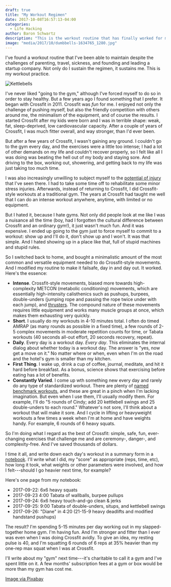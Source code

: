 ```yaml
---
draft: true
title: "My Workout Regimen"
date: 2017-10-08T16:57:13-04:00
categories:
  - Life Hacking
author: Baron Schwartz
description: "This is the workout routine that has finally worked for me."
image: "media/2017/10/dumbbells-1634765_1280.jpg"
---
```


I've found a workout routine that I've been able to maintain despite the
challenges of parenting, travel, sickness, and founding and leading a startup
company.  Not only do I sustain the regimen, it sustains me. This is my workout
practice.

![Kettlebells](/media/2017/10/dumbbells-1634765_1280.jpg)

<!--more-->

I've never liked "going to the gym," although I've forced myself to do so in
order to stay healthy. But a few years ago I found something that I prefer.  It
began with Crossfit in 2011. Crossfit was *fun* for me. I enjoyed not only the
challenge of pushing myself, but also the friendly competition with others
around me, the minimalism of the equipment, and of course the results. I started
Crossfit after my kids were born and I was in terrible shape: weak, fat,
sleep-deprived, low cardiovascular capacity. After a couple of years of
Crossfit, I was much fitter overall, and way stronger, than I'd ever been.

But after a few years of Crossfit, I wasn't gaining any ground. I couldn't go to
the gym every day, and the exercises were a little too intense; I had a lot of
other demands on my life and couldn't recover properly, so I felt like all I was
doing was beating the hell out of my body and staying sore. And driving to the
box, working out, showering, and getting back to my life was just taking too
much time.

I was also increasingly unwilling to subject myself to the [potential of
injury](/blog/2014/01/20/crossfit-safety/) that I've seen there. I had to take
some time off to rehabilitate some minor stress injuries.
Afterwards, instead of returning to Crossfit, I did Crossfit-style workouts at a
traditional gym. The years at Crossfit had taught me well that I can do an
intense workout anywhere, anytime, with limited or no equipment.

But I hated it, because I hate gyms.  Not only did people look at me like I was
a nuisance all the time (boy, had I forgotten the cultural difference between
Crossfit and an ordinary gym!), it just wasn't much fun. And it was expensive. I
ended up going to the gym just to force myself to commit to a workout: show up
and I'll do it, don't show up and I won't. It was that simple. And I hated
showing up in a place like that, full of stupid machines and stupid rules.

So I switched back to home, and bought a minimalistic amount of the most common
and versatile equipment needed to do Crossfit-style movements. And I modified my
routine to make it failsafe, day in and day out. It worked. Here's the essence:

- **Intense**. Crossfit-style movements, biased more towards high-complexity
  METCON (metabolic conditioning) movements, which are essentially
  high-intensity calisthenics such as pushups, burpees, double-unders (jumping
  rope and passing the rope twice under with each jump), and
  [thrusters](https://www.youtube.com/watch?v=aea5BGj9a8Y). The compound nature
  of these movements requires little equipment and works many muscle groups at
  once, which makes them exhausting very quickly.
- **Short**. I usually do my workouts in 4-10 minutes total. I often do timed
  AMRAP (as many rounds as possible in a fixed time), a few rounds of 2-5
  complex movements in moderate repetition counts for time, or Tabata workouts
  (40 seconds all-out effort, 20 seconds recovery, repeat).
- **Daily**. Every day is a workout day. *Every day*. This eliminates the
  internal dialog about whether today is a workout day. The answer is "yes, now
  get a move on it." No matter where or when, even when I'm on the road and the
  hotel's gym is smaller than my kitchen.
- **First Thing**. I wake up, drink a cup of coffee, journal, meditate, and hit
  it hard before breakfast. As a bonus, science shows that exercising before
  eating has a lot of benefits.
- **Constantly Varied**. I come up wth something new every day and rarely do any
  type of standardized workout. There are plenty of [named benchmark
  workouts](https://crossfit.com/cf/faq), and these are great in a pinch when
  I'm lacking imagination. But even when I use them, I'll usually modify them.
  For example, I'll do "5 rounds of Cindy; add 20 kettlebell swings and 25
  double-unders to each round." Whatever's not sore, I'll think about a workout
  that will make it sore. And I cycle in lifting or heavyweight workouts a few
  times a week when I'm at home and have weights handy. For example, 6 rounds of
  6 heavy squats.

So I'm doing what I regard as the best of Crossfit: simple, safe, fun,
ever-changing exercises that challenge me and are ceremony-, danger-, and
complexity-free. And I've saved thousands of dollars.

I time it all, and write down each day's workout in a summary form in a
[notebook](/blog/2013/07/10/ultimate-notebook-and-journal-face-off/). I'll write
what I did, my "score" as appropriate (reps, time, etc), how long it took, what
weights or other parameters were involved, and how I felt---should I go heavier
next time, for example?

Here's one page from my notebook:

- 2017-09-22: 6x6 heavy squats
- 2017-09-23 4:00 Tabata of wallballs, burpee pullups
- 2017-09-24: 6x6 heavy touch-and-go clean & jerks
- 2017-09-25: 9:00 Tabata of double-unders, situps, and kettlebell swings
- 2017-09-26: "Diane" in 4:20 (21-15-9 heavy deadlifts and modified handstand pushups)

The result? I'm spending 5-15 minutes per day working out in my slapped-together
home gym. I'm having fun. And I'm stronger and fitter than I ever was even when
I was doing Crossfit avidly.  To give an idea, my resting pulse is 40, and I'm
squatting 6 rounds of 6 reps at 35% heavier than my one-rep max squat when I was
at Crossfit. 

I'll write about my "gym" next time---it's charitable to call it a gym and I've
spent little on it. A few months' subscription fees at a gym or box would be
more than my gym has cost me.

[Image via Pixabay](https://pixabay.com/p-1634765/)
